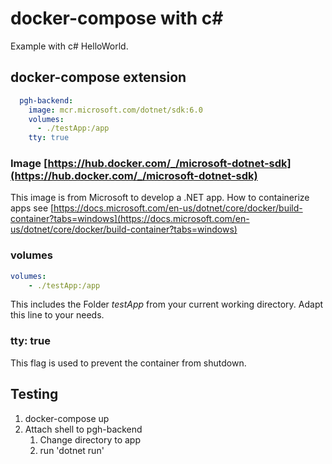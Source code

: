 # docker-compose with c#
Example with c# HelloWorld.
    
## docker-compose extension
``` yml
  pgh-backend:
    image: mcr.microsoft.com/dotnet/sdk:6.0
    volumes:
      - ./testApp:/app
    tty: true
```
### Image [https://hub.docker.com/_/microsoft-dotnet-sdk](https://hub.docker.com/_/microsoft-dotnet-sdk)
This image is from Microsoft to develop a .NET app. How to containerize apps see [https://docs.microsoft.com/en-us/dotnet/core/docker/build-container?tabs=windows](https://docs.microsoft.com/en-us/dotnet/core/docker/build-container?tabs=windows)

### volumes
``` yml
volumes:
    - ./testApp:/app
```
This includes the Folder *testApp* from your current working directory. Adapt this line to your needs.

### tty: true
This flag is used to prevent the container from shutdown.

## Testing
1. docker-compose up
2. Attach shell to pgh-backend
    1. Change directory to app
    2. run 'dotnet run' 